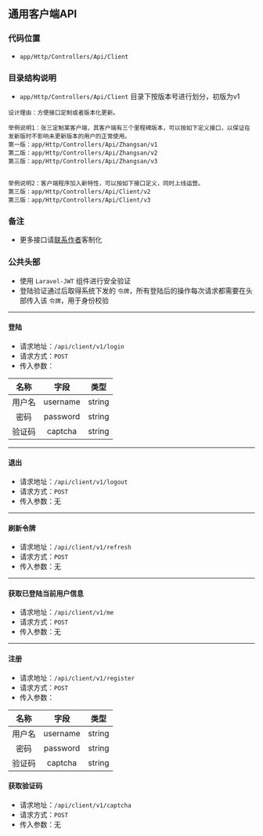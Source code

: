 ## 通用客户端API

### 代码位置
- `app/Http/Controllers/Api/Client`


### 目录结构说明
- `app/Http/Controllers/Api/Client` 目录下按版本号进行划分，初版为v1

```
设计理由：方便接口定制或者版本化更新。

举例说明1：张三定制某客户端，其客户端有三个里程碑版本，可以按如下定义接口，以保证在发新版时不影响未更新版本的用户的正常使用。
第一版：app/Http/Controllers/Api/Zhangsan/v1
第二版：app/Http/Controllers/Api/Zhangsan/v2
第三版：app/Http/Controllers/Api/Zhangsan/v3


举例说明2：客户端程序加入新特性，可以按如下接口定义，同时上线运营。
第三版：app/Http/Controllers/Api/Client/v2
第三版：app/Http/Controllers/Api/Client/v3
```

### 备注
- 更多接口请[联系作者](https://t.me/pandatom)客制化


### 公共头部
- 使用 `Laravel-JWT` 组件进行安全验证
- 登陆验证通过后取得系统下发的 `令牌`，所有登陆后的操作每次请求都需要在头部传入该 `令牌`，用于身份校验


-------------------


#### 登陆
- 请求地址：`/api/client/v1/login`
- 请求方式：`POST`
- 传入参数：

| 名称 | 字段 | 类型 |
| :---: | :---: | :---: |
| 用户名 | username | string |
| 密码 | password | string |
| 验证码 | captcha | string |

----

#### 退出
- 请求地址：`/api/client/v1/logout`
- 请求方式：`POST`
- 传入参数：无


----

#### 刷新令牌
- 请求地址：`/api/client/v1/refresh`
- 请求方式：`POST`
- 传入参数：无

----

#### 获取已登陆当前用户信息
- 请求地址：`/api/client/v1/me`
- 请求方式：`POST`
- 传入参数：无

----

#### 注册
- 请求地址：`/api/client/v1/register`
- 请求方式：`POST`
- 传入参数：

| 名称 | 字段 | 类型 |
| :---: | :---: | :---: |
| 用户名 | username | string |
| 密码 | password | string |
| 验证码 | captcha | string |

#### 获取验证码
- 请求地址：`/api/client/v1/captcha`
- 请求方式：`POST`
- 传入参数：无
